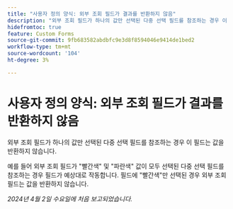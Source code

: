 ```yaml
---
title: "사용자 정의 양식: 외부 조회 필드가 결과를 반환하지 않음"
description: "외부 조회 필드가 하나의 값만 선택된 다중 선택 필드를 참조하는 경우 이 필드는 값을 반환하지 않습니다."
hidefromtoc: true
feature: Custom Forms
source-git-commit: 9fb683582abdbfc9e3d8f8594046e9414de1bed2
workflow-type: tm+mt
source-wordcount: '104'
ht-degree: 3%

---
```



# 사용자 정의 양식: 외부 조회 필드가 결과를 반환하지 않음

외부 조회 필드가 하나의 값만 선택된 다중 선택 필드를 참조하는 경우 이 필드는 값을 반환하지 않습니다.

예를 들어 외부 조회 필드가 &quot;빨간색&quot; 및 &quot;파란색&quot; 값이 모두 선택된 다중 선택 필드를 참조하는 경우 필드가 예상대로 작동합니다. 필드에 &quot;빨간색&quot;만 선택된 경우 외부 조회 필드는 값을 반환하지 않습니다.

_2024년 4월 2일 수요일에 처음 보고되었습니다._
